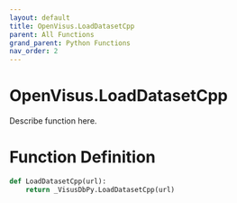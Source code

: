 ```yaml
---
layout: default
title: OpenVisus.LoadDatasetCpp
parent: All Functions
grand_parent: Python Functions
nav_order: 2
---
```


# OpenVisus.LoadDatasetCpp

Describe function here.

# Function Definition

```python
def LoadDatasetCpp(url):
    return _VisusDbPy.LoadDatasetCpp(url)
```